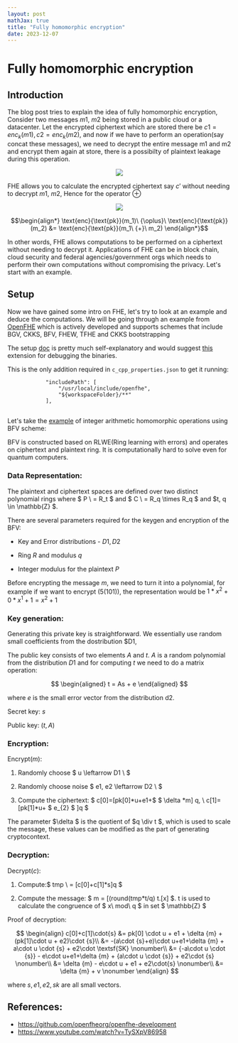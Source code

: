 ```yaml
---
layout: post
mathJax: true
title: "Fully homomorphic encryption"
date: 2023-12-07
---
```

# Fully homomorphic encryption

## Introduction

The blog post tries to explain the idea of fully homomorphic encryption, Consider two messages $m1,\ m2$ being stored in a public cloud or a datacenter. Let the encrypted ciphertext which are stored there be $c1 = enc_k(m1), c2 = enc_k(m2)$, and now if we have to perform an operation(say concat these messages), we need to decrypt the entire message m1 and m2 and encrypt them again at store, there is a possibilty of plaintext leakage during this operation.

<p align="center">
  <img src="image.png">
</p>

FHE allows you to calculate the encrypted ciphertext say $c'$ without needing to decrypt $m1, \ m2$, Hence for the operator $\oplus$

<p align="center">
  <img src="/images/image-1.png">
</p>

$$\begin{align*} \text{enc}{\text{pk}}(m_1)\ {\oplus}\ \text{enc}{\text{pk}}(m_2) &= \text{enc}{\text{pk}}(m_1\ {+}\ m_2) \end{align*}$$


In other words, FHE allows computations to be performed on a ciphertext without needing to decrypt it. Applications of FHE can be in block chain, cloud security and federal agencies/government orgs which needs to perform their own computations without compromising the privacy. Let's start with an example.

## Setup

Now we have gained some intro on FHE, let's try to look at an example and deduce the computations.
We will be going through an example from [OpenFHE](https://github.com/openfheorg/openfhe-development) which is actively developed and supports schemes that include BGV, CKKS, BFV, FHEW, TFHE and CKKS bootstrapping

The setup [doc](https://openfhe-development.readthedocs.io/en/latest/sphinx_rsts/intro/editor_setup.html) is pretty much self-explanatory and would suggest [this](https://marketplace.visualstudio.com/items?itemName=ms-vscode.cmake-tools) extension for debugging the binaries.

This is the only addition required in `c_cpp_properties.json` to get it running:
```
            "includePath": [
                "/usr/local/include/openfhe",
                "${workspaceFolder}/**"
            ],
```

##

Let's take the [example]() of integer arithmetic homomorphic operations using BFV scheme:

BFV is constructed based on RLWE(Ring learning with errors) and operates on ciphertext and plaintext ring. It is computationally hard to solve even for quantum computers.

### Data Representation:

The plaintext and ciphertext spaces are defined over two distinct polynomial rings where $ P \ = R_t $ and $ C \ = R_q \times R_q $ and $t, q \in \mathbb{Z} $.

There are several parameters required for the keygen and encryption of the BFV:
    
- Key and Error distributions - $D1, D2$

- Ring $R$ and modulus $q$

- Integer modulus for the plaintext $P$

Before encrypting the message $m$, we need to turn it into a polynomial,
for example if we want to encrypt $(5(101))$, the representation would be
$1 * x^2 + 0 * x^1 + 1 = x^2 + 1$

### Key generation:

Generating this private key is straightforward. We essentially use random small coefficients from the dostribution $D1,

The public key consists of two elements $A$ and $t$. $A$ is a random polynomial from the distribution $D1$ and for computing $t$ we need to do a matrix operation:

$$
\begin{aligned}
t = As + e
\end{aligned}
$$

where $e$ is the small error vector from the distribution d2.

Secret key: $s$

Public key: $(t, A)$

### Encryption:

Encrypt($m$):

  1) Randomly choose $ u \leftarrow D1 \\ $

  2) Randomly choose noise $ e1, e2 \leftarrow D2 \\ $

  3) Compute the ciphertext:
  $ c[0]=[pk[0]*u+e1+$ $ \delta *m] q, \\ c[1]=[pk[1]*u+ $ e_{2} $ ]q $

The parameter $\delta $ is the quotient of $q \div t $, which is used to scale the message, these values can be modified as the part of generating cryptocontext.


### Decryption:

Decrypt($c$):

  1) Compute:$ tmp \ = [c[0]+c[1]*s]q $

  2) Compute the message: $ m = [(round(tmp*t/q) t.[x] $. t is used to calculate the congruence of $ x\ mod\ q $ in set $ \mathbb{Z} $

Proof of decryption:

$$
\begin{align}
    c[0]+c[1]\cdot{s} &= pk[0] \cdot u + e1 + \delta {m} + (pk[1]\cdot u + e2)\cdot {s}\\
    &= -(a\cdot {s}+e)\cdot u+e1+\delta {m} + a\cdot u \cdot {s} + e2\cdot \textsf{SK} \nonumber\\
    &= {-a\cdot u \cdot {s}} - e\cdot u+e1+\delta {m} + {a\cdot u \cdot {s}} + e2\cdot {s} \nonumber\\
    &= \delta {m} - e\cdot u + e1 + e2\cdot{s} \nonumber\\
    &= \delta {m} + v \nonumber
    \end{align}
$$

where $s, e1, e2, sk$ are all small vectors.
## References:

- https://github.com/openfheorg/openfhe-development
- https://www.youtube.com/watch?v=TySXpV86958

